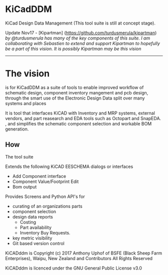 # KiCadDDM
KiCad Design Data Management (This tool suite is still at concept stage). 

Update Nov17 - [Kipartman] (https://github.com/turdusmerula/kipartman) *by @turdusmerula  has many of the key components of this suite. I am collaborating with Sebastien to extend and support Kipartman to hopefully be a part of this vision. It is possibly Kipartman may be this vision*

---
# The vision
is for KiCadDDM as a suite of tools to enable improved workflow of schematic design, component inventory mangement and pcb design, through the smart use of the Electronic Design Data split over many systems and places

It is  tool that interfaces KiCAD with Inventory and MRP systems, external vendors, and part reasearch and EDA tools such as Octopart and SnapEDA. , and simplifies the schematic component selection and workable BOM generation.

## How
The tool suite 

Extends the following KiCAD EESCHEMA dialogs or interfaces
- Add Component interface
- Component Value/Footprint Edit
- Bom output

Provides Screens and Python API's for 
 - curating of an organizations parts
 - component selection
 - design data reports
    - Costing
    - Part availability
    - Inventory Buy Requests.
 - key metric visibility
 - Git based version control
 
KiCADddm is 
Copyright (c) 2017 Anthony Uphof of BSFE (Black Sheep Farm Enterprises), Waipu,  New Zealand and Contributors
All Rights Reserved

KiCADddm is licenced under the GNU General Public License v3.0
